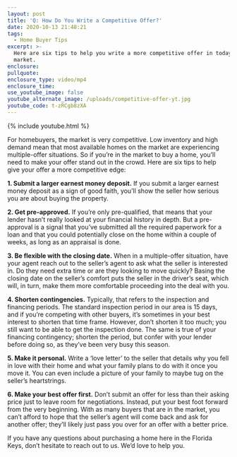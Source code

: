 ```yaml
---
layout: post
title: 'Q: How Do You Write a Competitive Offer?'
date: 2020-10-13 21:48:21
tags:
  - Home Buyer Tips
excerpt: >-
  Here are six tips to help you write a more competitive offer in today’s
  market.
enclosure:
pullquote:
enclosure_type: video/mp4
enclosure_time:
use_youtube_image: false
youtube_alternate_image: /uploads/competitive-offer-yt.jpg
youtube_code: t-zRCgb8zXA
---
```


{% include youtube.html %}

For homebuyers, the market is very competitive. Low inventory and high demand mean that most available homes on the market are experiencing multiple-offer situations. So if you’re in the market to buy a home, you’ll need to make your offer stand out in the crowd. Here are six tips to help give your offer a more competitive edge:

**1\. Submit a larger earnest money deposit.** If you submit a larger earnest money deposit as a sign of good faith, you’ll show the seller how serious you are about buying the property.&nbsp;

**2\. Get pre-approved.** If you’re only pre-qualified, that means that your lender hasn’t really looked at your financial history in depth. But a pre-approval is a signal that you’ve submitted all the required paperwork for a loan and that you could potentially close on the home within a couple of weeks, as long as an appraisal is done.&nbsp;

**3\. Be flexible with the closing date.** When in a multiple-offer situation, have your agent reach out to the seller’s agent to ask what the seller is interested in. Do they need extra time or are they looking to move quickly? Basing the closing date on the seller’s comfort puts the seller in the driver’s seat, which will, in turn, make them more comfortable proceeding into the deal with you.

**4\. Shorten contingencies.** Typically, that refers to the inspection and financing periods. The standard inspection period in our area is 15 days, and if you’re competing with other buyers, it’s sometimes in your best interest to shorten that time frame. However, don’t shorten it too much; you still want to be able to get the inspection done. The same is true of your financing contingency; shorten the period, but confer with your lender before doing so, as they’ve been very busy this season.

**5\. Make it personal.** Write a ‘love letter’ to the seller that details why you fell in love with their home and what your family plans to do with it once you move it. You can even include a picture of your family to maybe tug on the seller’s heartstrings.&nbsp;

**6\. Make your best offer first.** Don’t submit an offer for less than their asking price just to leave room for negotiations. Instead, put your best foot forward from the very beginning. With as many buyers that are in the market, you can’t afford to hope that the seller’s agent will come back and ask for another offer; they’ll likely just pass you over for an offer with a better price.

If you have any questions about purchasing a home here in the Florida Keys, don’t hesitate to reach out to us. We’d love to help you.